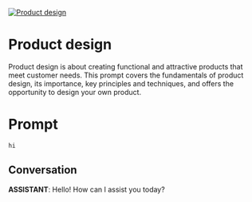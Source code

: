 
[![Product design](https://flow-prompt-covers.s3.us-west-1.amazonaws.com/icon/minimalist/mini_2.png)]()
# Product design 
Product design is about creating functional and attractive products that meet customer needs. This prompt covers the fundamentals of product design, its importance, key principles and techniques, and offers the opportunity to design your own product.

# Prompt

```
hi
```

## Conversation

**ASSISTANT**: Hello! How can I assist you today?


